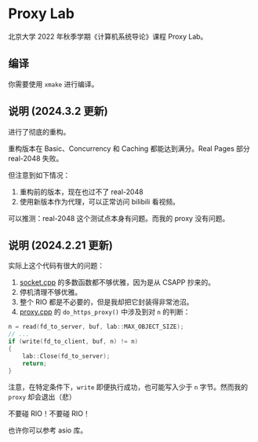 # Proxy Lab

北京大学 2022 年秋季学期《计算机系统导论》课程 Proxy Lab。

## 编译

你需要使用 `xmake` 进行编译。

## 说明 (2024.3.2 更新)

进行了彻底的重构。

重构版本在 Basic、Concurrency 和 Caching 都能达到满分。Real Pages 部分 real-2048 失败。

但注意到如下情况：

1. 重构前的版本，现在也过不了 real-2048
2. 使用新版本作为代理，可以正常访问 bilibili 看视频。

可以推测：real-2048 这个测试点本身有问题。而我的 proxy 没有问题。

## 说明 (2024.2.21 更新)

实际上这个代码有很大的问题：

1. [socket.cpp](src/socket.cpp) 的多数函数都不够优雅，因为是从 CSAPP 抄来的。
2. 停机清理不够优雅。
2. 整个 RIO 都是不必要的，但是我却把它封装得非常池沼。
3. [proxy.cpp](src/proxy.cpp) 的 `do_https_proxy()` 中涉及到对 `n` 的判断：

```c
n = read(fd_to_server, buf, lab::MAX_OBJECT_SIZE);
// ...
if (write(fd_to_client, buf, n) != n)
{
    lab::Close(fd_to_server);
    return;
}

```

注意，在特定条件下，`write` 即便执行成功，也可能写入少于 `n` 字节。然而我的 `proxy` 却会退出（悲）

不要碰 RIO！不要碰 RIO！

也许你可以参考 asio 库。
